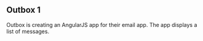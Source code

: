 ## Outbox 1

Outbox is creating an AngularJS app for their email app.
The app displays a list of messages.
